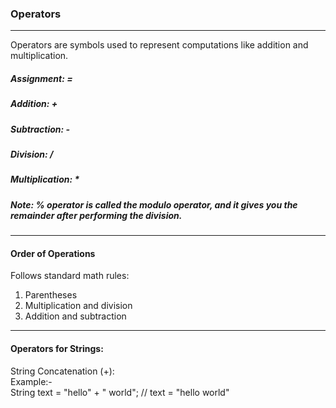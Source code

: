 ### Operators
***
Operators are symbols used to represent computations like addition and multiplication.  
##### Assignment: =   
##### Addition: +     
##### Subtraction: -  
##### Division: /     
##### Multiplication: *     
##### Note: % operator is called the *modulo* operator, and it gives you the remainder after performing the division.
***
#### Order of Operations
Follows standard math rules:    
1. Parentheses     
2. Multiplication and division     
3. Addition and subtraction
***
#### Operators for Strings:      
String Concatenation (+):   
Example:-   
String text = "hello" + " world"; // text = "hello world"  
